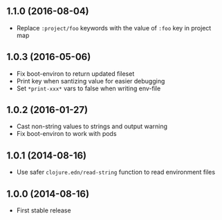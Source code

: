 ## 1.1.0 (2016-08-04)

* Replace `:project/foo` keywords with the value of `:foo` key in project map

## 1.0.3 (2016-05-06)

* Fix boot-environ to return updated fileset
* Print key when santizing value for easier debugging
* Set `*print-xxx*` vars to false when writing env-file

## 1.0.2 (2016-01-27)

* Cast non-string values to strings and output warning
* Fix boot-environ to work with pods

## 1.0.1 (2014-08-16)

* Use safer `clojure.edn/read-string` function to read environment files

## 1.0.0 (2014-08-16)

* First stable release
